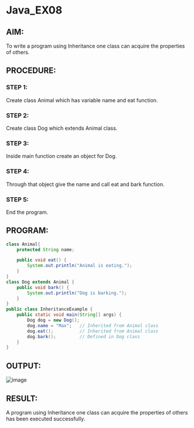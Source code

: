 # Java_EX08
## AIM:
To write a program using Inheritance one class can acquire the properties of others.
## PROCEDURE:
### STEP 1:
Create class Animal which has variable name and eat function.
### STEP 2:
Create class Dog which extends Animal class.
### STEP 3:
Inside main function create an object for Dog.
### STEP 4:
Through that object give the name and call eat and bark function.
### STEP 5:
End the program.
## PROGRAM:
```java
class Animal{
    protected String name;

    public void eat() {
        System.out.println("Animal is eating.");
    }
}
class Dog extends Animal {
    public void bark() {
        System.out.println("Dog is barking.");
    }
}
public class InheritanceExample {
    public static void main(String[] args) {
        Dog dog = new Dog();
        dog.name = "Max";   // Inherited from Animal class
        dog.eat();          // Inherited from Animal class
        dog.bark();         // Defined in Dog class
    }
}
```
## OUTPUT:
![image](https://github.com/Karthikeyan21001828/Java_EX08/assets/93427303/c574d6a6-1b67-4de2-a736-6f1a35c6839e)
## RESULT:
A program using Inheritance one class can acquire the properties of others has been executed successfully.
